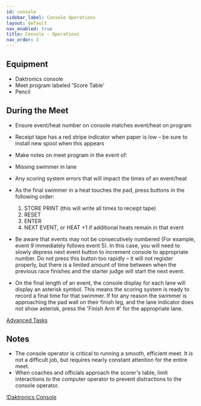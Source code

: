 ```yaml
---
id: console
sidebar_label: Console Operations
layout: default
nav_enabled: true
title: Console - Operations
nav_order: 3
---
```


## Equipment 

   - Daktronics console
   - Meet program labeled 'Score Table'
   - Pencil 

## During the Meet 

  - Ensure event/heat number on console matches event/heat on program
  - Receipt tape has a red stripe indicator when paper is low – be sure to install new spool when this appears
  - Make notes on meet program in the event of:
  -   Missing swimmer in lane
  -   Any scoring system errors that will impact the times of an event/heat
  - As the final swimmer in a heat touches the pad, press buttons in the following order:
    1. STORE PRINT (this will write all times to receipt tape)
    2. RESET
    3. ENTER
    4. NEXT EVENT, or HEAT +1 if additional heats remain in that event 

  - Be aware that events may not be consecutively numbered (For example, event 9 immediately follows event 5).  In this case, you will need to slowly depress next event button to increment console to appropriate number.   Do not press this button too rapidly – it will not register properly, but there is a limited amount of time between when the previous race finishes and the starter judge will start the next event.
  - On the final length of an event, the console display for each lane will display an asterisk symbol.  This means the scoring system is ready to record a final time for that swimmer.   If for any reason the swimmer is approaching the pad wall on their finish leg, and the lane indicator does not show asterisk, press the 'Finish Arm #' for the appropriate lane. 

[Advanced Tasks](console-adv.md)
 
## Notes 

  - The console operator is critical to running a smooth, efficient meet.  It is not a difficult job, but requires nearly constant attention for the entire meet.
  - When coaches and officials approach the scorer's table, limit interactions to the computer operator to prevent distractions to the console operator. 

[!Daktronics Console](img/daktronics_console.jpg)

